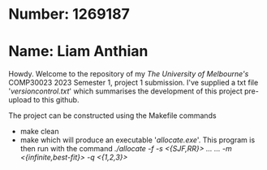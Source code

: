 # Number: 1269187
# Name: Liam Anthian
Howdy. Welcome to the repository of my *The University of Melbourne's* COMP30023
2023 Semester 1, project 1 submission.
I've supplied a txt file '*versioncontrol.txt*' which summarises the development
of this project pre-upload to this github. 

The project can be constructed using the Makefile commands
* make clean
* make
which will produce an executable '*allocate.exe*'. This program is then run with
the command *./allocate -f <file name of processes file> -s <{SJF,RR}> ...*
 *... -m <{infinite,best-fit}> -q <{1,2,3}>*
